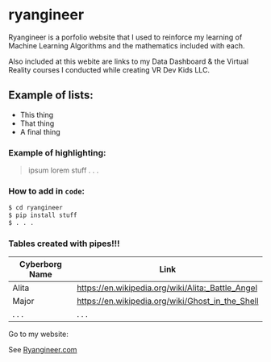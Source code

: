 # ryangineer

Ryangineer is a porfolio website that I used to reinforce my learning of Machine Learning Algorithms and the mathematics included with each.

Also included at this webite are links to my Data Dashboard & the Virtual Reality courses I conducted while creating VR Dev Kids LLC.

## Example of lists:
- This thing
- That thing
- A final thing

### Example of highlighting:
> ipsum
> lorem
> stuff . . .

### How to add in `code`:

```sh
$ cd ryangineer
$ pip install stuff
$ . . .
```

### Tables created with pipes!!!

| Cyberborg Name | Link |
| -------------- | ---- |
| Alita | https://en.wikipedia.org/wiki/Alita:_Battle_Angel |
| Major | https://en.wikipedia.org/wiki/Ghost_in_the_Shell |
| . . . | . . . |

Go to my website:

See [Ryangineer.com](https://www.ryangineer.com/)
